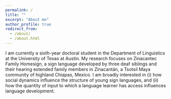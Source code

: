 ```yaml
---
permalink: /
title: ""
excerpt: "About me"
author_profile: true
redirect_from: 
  - /about/
  - /about.html
---
```


I am currently a sixth-year doctoral student in the Department of Linguistics at the University of Texas at Austin. My research focuses on Zinacantec Family Homesign, a sign language developed by three deaf siblings and their hearing extended family members in Zinacantán, a Tsotsil Maya community of highland Chiapas, Mexico. I am broadly interested in (i) how social dynamics influence the structure of young sign languages, and (ii) how the quantity of input to which a language learner has access influences language development.
